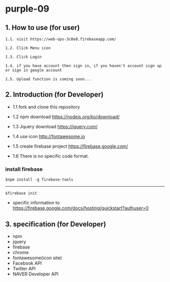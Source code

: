 # purple-09

## 1. How to use (for user)

	1.1. visit https://web-ops-3c8e8.firebaseapp.com/

	1.2. Click Menu icon

	1.3. Click Login

	1.4. if you have account then sign in, if you haven't account sign up or sign in google account

    1.5. Upload function is coming soon...


## 2. Introduction (for Developer)

  - 1.1 fork and clone this repository

  - 1.2 npm download https://nodejs.org/ko/download/

  - 1.3 Jquery download https://jquery.com/

  - 1.4 use icon http://fontawesome.io

  - 1.5 create firebase project https://firebase.google.com/

  - 1.6 There is no specific code format.


### install firebase

    $npm install -g firebase-tools

<hr>

    $firebase init

  - specific information to https://firebase.google.com/docs/hosting/quickstart?authuser=0


## 3. specification (for Developer)
-  npm
-  jquery
-  firebase
-  chrome
-  fontawesome(icon site)
-  Facebook API
-  Twitter API
-  NAVER Developer API
